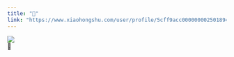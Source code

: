 ```yaml
---
title: "🐣"
link: "https://www.xiaohongshu.com/user/profile/5cff9acc0000000025018949/"
---
```


<img src="http://sns-webpic-qc.xhscdn.com/202409111443/cbc6b7e3589768f540598063e5413aad/1040g2sg3115v20oumc205n7vjb69b2a92dpjogg!nc_n_nwebp_mw_1" /><br />🐣
